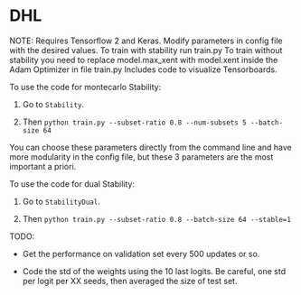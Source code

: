 # DHL
NOTE: Requires Tensorflow 2 and Keras.
 Modify parameters in config file with the desired values.
 To train with stability run train.py
 To train without stability you need to replace model.max_xent with model.xent inside the Adam Optimizer in file train.py
 Includes code to visualize Tensorboards.

To use the code for montecarlo Stability:
1) Go to ```Stability```.

2) Then ```python train.py --subset-ratio 0.8 --num-subsets 5 --batch-size 64```

You can choose these parameters directly from the command line and have more modularity in the config file, but these 3 parameters are the most important a priori.

To use the code for dual Stability:
1) Go to ```StabilityDual```.

2) Then ```python train.py --subset-ratio 0.8 --batch-size 64 --stable=1```


TODO:

- Get the performance on validation set every 500 updates or so.

- Code the std of the weights using the 10 last logits. Be careful, one std per logit per XX seeds, then averaged the size of test set.

